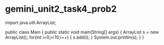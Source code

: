 # gemini_unit2_task4_prob2

import java.util.ArrayList;

public class Main {
  public static void main(String[] args) {
    ArrayList<Integers> s = new ArrayList<Integer>();
    for(int i=0;i<10;i++)
    {
      s.add(i);
    }
    System.out.println(s);
  }
}
